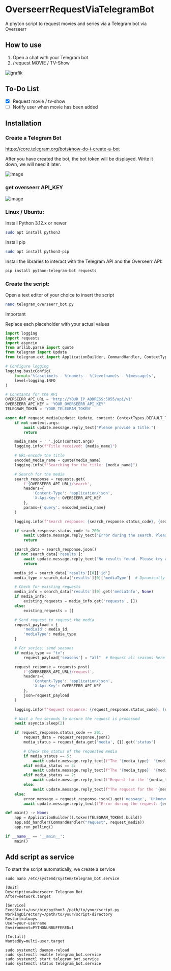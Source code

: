 # OverseerrRequestViaTelegramBot
A phyton script to request movies and series via a Telegram bot via Overseerr

## How to use
1. Open a chat with your Telegram bot
2. /request MOVIE / TV-Show

![grafik](https://github.com/user-attachments/assets/e709d8ab-20f1-4c39-8fe8-516ad2962d3d)

## To-Do List
- [x] Request movie / tv-show
- [ ] Notify user when movie has been added

## Installation

### Create a Telegram Bot

https://core.telegram.org/bots#how-do-i-create-a-bot

After you have created the bot, the bot token will be displayed. Write it down, we will need it later.

![image](https://github.com/user-attachments/assets/1a034159-2ba2-4573-948e-b4c643b87fa7)


### get overseerr API_KEY

![image](https://github.com/user-attachments/assets/b612cfc3-baa9-49ad-96e2-4de8f9ebecde)



### Linux / Ubuntu:

Install Python 3.12.x or newer

```bash
sudo apt install python3
```

Install pip

```bash
sudo apt install python3-pip
```

Install the libraries to interact with the Telegram API and the Overseerr API:

```bash
pip install python-telegram-bot requests
```

### Create the script:
Open a text editor of your choice to insert the script

```bash
nano telegram_overseerr_bot.py
```

> [!IMPORTANT]
> Replace each placeholder with your actual values


```python
import logging
import requests
import asyncio
from urllib.parse import quote
from telegram import Update
from telegram.ext import ApplicationBuilder, CommandHandler, ContextTypes

# Configure logging
logging.basicConfig(
    format='%(asctime)s - %(name)s - %(levelname)s - %(message)s',
    level=logging.INFO
)

# Constants for the API
OVERSEERR_API_URL = 'http://YOUR_IP_ADDRESS:5055/api/v1'
OVERSEERR_API_KEY = 'YOUR_OVERSEERR_API_KEY'
TELEGRAM_TOKEN = 'YOUR_TELEGRAM_TOKEN'

async def request_media(update: Update, context: ContextTypes.DEFAULT_TYPE) -> None:
    if not context.args:
        await update.message.reply_text("Please provide a title.")
        return

    media_name = ' '.join(context.args)
    logging.info(f"Title received: {media_name}")

    # URL-encode the title
    encoded_media_name = quote(media_name)
    logging.info(f"Searching for the title: {media_name}")

    # Search for the media
    search_response = requests.get(
        f'{OVERSEERR_API_URL}/search',
        headers={
            'Content-Type': 'application/json',
            'X-Api-Key': OVERSEERR_API_KEY
        },
        params={'query': encoded_media_name}
    )

    logging.info(f"Search response: {search_response.status_code}, {search_response.text}")

    if search_response.status_code != 200:
        await update.message.reply_text("Error during the search. Please try again later.")
        return

    search_data = search_response.json()
    if not search_data['results']:
        await update.message.reply_text("No results found. Please try a different title.")
        return

    media_id = search_data['results'][0]['id']
    media_type = search_data['results'][0]['mediaType']  # Dynamically determine the type

    # Check for existing requests
    media_info = search_data['results'][0].get('mediaInfo', None)
    if media_info:
        existing_requests = media_info.get('requests', [])
    else:
        existing_requests = []

    # Send request to request the media
    request_payload = {
        'mediaId': media_id,
        'mediaType': media_type
    }

    # For series: send seasons
    if media_type == "tv":
        request_payload['seasons'] = "all"  # Request all seasons here

    request_response = requests.post(
        f'{OVERSEERR_API_URL}/request',
        headers={
            'Content-Type': 'application/json',
            'X-Api-Key': OVERSEERR_API_KEY
        },
        json=request_payload
    )

    logging.info(f"Request response: {request_response.status_code}, {request_response.text}")

    # Wait a few seconds to ensure the request is processed
    await asyncio.sleep(2)

    if request_response.status_code == 201:
        request_data = request_response.json()
        media_status = request_data.get('media', {}).get('status')

        # Check the status of the requested media
        if media_status == 5:
            await update.message.reply_text(f"The '{media_type}' '{media_name}' is already available. No new request needed.")
        elif media_status == 3:
            await update.message.reply_text(f"The '{media_type}' '{media_name}' has already been requested and is still being processed.")
        elif media_status == 2:
            await update.message.reply_text(f"Request for the '{media_type}' '{media_name}' has been successfully sent!")
        else:
            await update.message.reply_text(f"The request for the '{media_type}' '{media_name}' was successful, but the status is unknown.")
    else:
        error_message = request_response.json().get('message', 'Unknown error')
        await update.message.reply_text(f"Error during the request: {error_message}")

def main() -> None:
    app = ApplicationBuilder().token(TELEGRAM_TOKEN).build()
    app.add_handler(CommandHandler("request", request_media))
    app.run_polling()

if __name__ == '__main__':
    main()
```
## Add script as service
To start the script automatically, we create a service

```
sudo nano /etc/systemd/system/telegram_bot.service
```

```
[Unit]
Description=Overseerr Telegram Bot
After=network.target

[Service]
ExecStart=/usr/bin/python3 /path/to/your/script.py
WorkingDirectory=/path/to/your/script-directory
Restart=always
User=your-username
Environment=PYTHONUNBUFFERED=1

[Install]
WantedBy=multi-user.target

```

```
sudo systemctl daemon-reload
sudo systemctl enable telegram_bot.service
sudo systemctl start telegram_bot.service
sudo systemctl status telegram_bot.service
```

